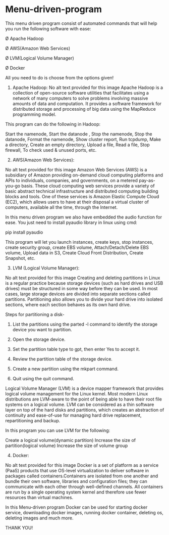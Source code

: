# Menu-driven-program

This menu driven program consist of automated commands that will help you run the following software with ease:

Ø Apache Hadoop

Ø AWS(Amazon Web Services)

Ø LVM(Logical Volume Manager)

Ø Docker



All you need to do is choose from the options given!



1. Apache Hadoop:
No alt text provided for this image
Apache Hadoop is a collection of open-source software utilities that facilitates using a network of many computers to solve problems involving massive amounts of data and computation. It provides a software framework for distributed storage and processing of big data using the MapReduce programming model.



This program can do the following in Hadoop:

Start the namenode, Start the datanode , Stop the namenode, Stop the datanode, Format the namenode, Show cluster report, Run tcpdump, Make a directory, Create an empty directory, Upload a file, Read a file, Stop firewall, To check used & unused ports, etc.



2. AWS(Amazon Web Services):

No alt text provided for this image
Amazon Web Services (AWS) is a subsidiary of Amazon providing on-demand cloud computing platforms and APIs to individuals, companies, and governments, on a metered pay-as-you-go basis. These cloud computing web services provide a variety of basic abstract technical infrastructure and distributed computing building blocks and tools. One of these services is Amazon Elastic Compute Cloud (EC2), which allows users to have at their disposal a virtual cluster of computers, available all the time, through the Internet.



In this menu driven program we also have embedded the audio function for ease. You just need to install pyaudio library in linux using cmd:

pip install pyaudio


This program will let you launch instances, create keys, stop instances, create security group, create EBS volume, Attach/Detach/Delete EBS volume, Upload data in S3, Create Cloud Front Distribution, Create Snapshot, etc. 



3. LVM (Logical Volume Manager):

No alt text provided for this image
Creating and deleting partitions in Linux is a regular practice because storage devices (such as hard drives and USB drives) must be structured in some way before they can be used. In most cases, large storage devices are divided into separate sections called partitions. Partitioning also allows you to divide your hard drive into isolated sections, where each section behaves as its own hard drive.

Steps for partitioning a disk-

1. List the partitions using the parted -l command to identify the storage device you want to partition.

2. Open the storage device.

3. Set the partition table type to gpt, then enter Yes to accept it.

4. Review the partition table of the storage device.

5. Create a new partition using the mkpart command.

6. Quit using the quit command.



Logical Volume Manager (LVM) is a device mapper framework that provides logical volume management for the Linux kernel. Most modern Linux distributions are LVM-aware to the point of being able to have their root file systems on a logical volume. LVM can be considered as a thin software layer on top of the hard disks and partitions, which creates an abstraction of continuity and ease-of-use for managing hard drive replacement, repartitioning and backup.

In this program you can use LVM for the following:

 Create a logical volume(dynamic partition)
 Increase the size of partition(logical volume)
 Increase the size of volume group


4. Docker:

No alt text provided for this image
Docker is a set of platform as a service (PaaS) products that use OS-level virtualization to deliver software in packages called containers.Containers are isolated from one another and bundle their own software, libraries and configuration files; they can communicate with each other through well-defined channels. All containers are run by a single operating system kernel and therefore use fewer resources than virtual machines.



In this Menu-driven program Docker can be used for starting docker service, downloading docker images, running docker container, deleting os, deleting images and much more.

THANK YOU!
